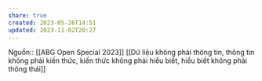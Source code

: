 ```yaml
---
share: true
created: 2023-05-26T14:51
updated: 2023-11-02T20:27
---
```

Nguồn:: [[ABG Open Special 2023]]
[[Dữ liệu không phải thông tin, thông tin không phải kiến thức, kiến thức không phải hiểu biết, hiểu biết không phải thông thái]]
